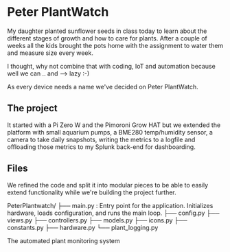 # Peter PlantWatch

My daughter planted sunflower seeds in class today to learn about the different stages of growth and how to care for plants. After a couple of weeks all the kids brought the pots home with the assignment to water them and measure size every week.

I thought, why not combine that with coding, IoT and automation because well we can .. and --> lazy :-)

As every device needs a name we've decided on Peter PlantWatch.

## The project

It started with a Pi Zero W and the Pimoroni Grow HAT but we extended the platform with small aquarium pumps, a BME280 temp/humidity sensor, a camera to take daily snapshots, writing the metrics to a logfile and offloading those metrics to my Splunk back-end for dashboarding.

## Files

We refined the code and split it into modular pieces to be able to easily extend functionality while we're building the project further.

PeterPlantwatch/
├── main.py           : Entry point for the application. Initializes hardware, loads configuration, and runs the main loop.
├── config.py
├── views.py
├── controllers.py
├── models.py
├── icons.py
├── constants.py
├── hardware.py
└── plant_logging.py

The automated plant monitoring system
